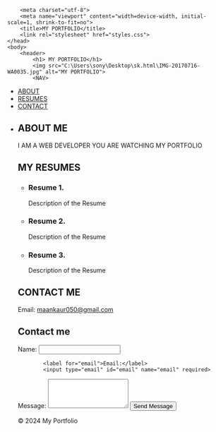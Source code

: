 
<html lang="en">
    <head>
        
        <meta charset="utf-8">
        <meta name="viewport" content="width=device-width, initial-scale=1, shrink-to-fit=no">
        <title>MY PORTFOLIO</title>
        <link rel="stylesheet" href="styles.css">
    </head>
    <body>
        <header>
            <h1> MY PORTFOLIO</h1>
            <img src="C:\Users\sony\Desktop\sk.html\IMG-20170716-WA0035.jpg" alt="MY PORTFOLIO">
            <NAV>
<ul>
<li><a href="#about">ABOUT</a></li>
<li><a href="#resumes">RESUMES</a></li>
 <li><a href="#contact">CONTACT</a><li>
 
</header>

<section>
    <section id="about">
        <h2>ABOUT ME</h2>
        <p>I AM A WEB DEVELOPER YOU ARE WATCHING MY PORTFOLIO</p>
    </section>
    <section id="resumes">
        <h2>MY RESUMES</h2>
        <ul>
            <li>
                <h3>Resume 1.</h3>
                <p>Description of the Resume</p>
            </li>
            <li>
                <h3>Resume 2.</h3>
                <p>Description of the Resume</p>
            </li>
            <li>
                <h3>Resume 3.</h3>
                <p>Description of the Resume</p>
            </li>
        </ul>
    </section>
    <section id="CONTACT">
        <h2>CONTACT ME</h2>
        <p>Email: <a href="mailto:your.maankaur050@gmail.com">maankaur050@gmail.com</a></p>
    </section>
    <section id="contact">
        <h2>Contact me</h2>
        <form id="contact-form">
            <label for="name">Name:</label>
            <input type="text" id="name" name="name" required>

            <label for="email">Email:</label>
            <input type="email" id="email" name="email" required>

<label for="message">Message:</label>
            <textarea id="message" name="message" rows="4" required></textarea>
            <button type="submit">Send Message</button>
        </form>
    </section>
</section>
<footer>
    <p>&copy; 2024 My Portfolio</p>
</footer>
</body>
    </html>

